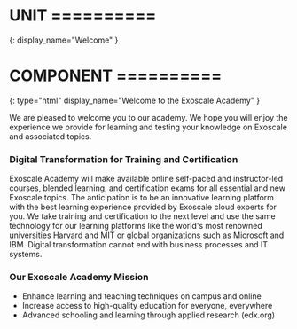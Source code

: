 # UNIT ==========
{:
  display_name="Welcome"
}

# COMPONENT ==========
{:
  type="html"
  display_name="Welcome to the Exoscale Academy"
}

We are pleased to welcome you to our academy. We hope you will enjoy the experience we provide for learning and testing your knowledge on Exoscale and associated topics.

### Digital Transformation for Training and Certification
Exoscale Academy will make available online self-paced and instructor-led courses, blended learning, and certification exams for all essential and new Exoscale topics. The anticipation is to be an innovative learning platform with the best learning experience provided by Exoscale cloud experts for you. We take training and certification to the next level and use the same technology for our learning platforms like the world's most renowned universities Harvard and MIT or global organizations such as Microsoft and IBM. Digital transformation cannot end with business processes and IT systems.

### Our Exoscale Academy Mission
* Enhance learning and teaching techniques on campus and online
* Increase access to high-quality education for everyone, everywhere
* Advanced schooling and learning through applied research (edx.org)


